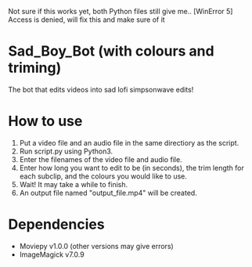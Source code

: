 Not sure if this works yet, both Python files still give me.. 
[WinError 5] Access is denied, will fix this and make sure of it

# Sad_Boy_Bot (with colours and triming)
The bot that edits videos into sad lofi simpsonwave edits!

# How to use
1) Put a video file and an audio file in the same directiory as the script.
2) Run script.py using Python3.
3) Enter the filenames of the video file and audio file.
4) Enter how long you want to edit to be (in seconds), the trim length for each subclip, and the colours you would like to use.
5) Wait! It may take a while to finish.
6) An output file named "output_file.mp4" will be created.

# Dependencies
- Moviepy v1.0.0 (other versions may give errors)
- ImageMagick v7.0.9

